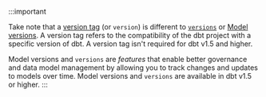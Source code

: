 
:::important

Take note that a [version tag](/reference/project-configs/version) (or `version`) is different to [`versions`](/reference/resource-properties/versions_) or [Model versions](/docs/collaborate/govern/model-versions). A version tag refers to the compatibility of the dbt project with a specific version of dbt. A version tag isn't required for dbt v1.5 and higher. 

Model versions and `versions` are _features_ that enable better governance and data model management by allowing you to track changes and updates to models over time.  Model versions and `versions` are available in dbt v1.5 or higher.
:::
